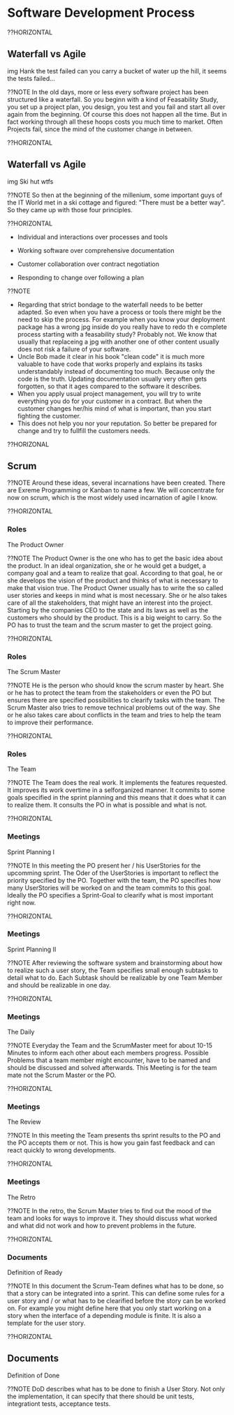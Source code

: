 # Software Development Process

??HORIZONTAL
## Waterfall vs Agile
img Hank the test failed can you carry a bucket of water up the hill, it seems the tests failed...

??NOTE
In the old days, more or less every software project has been structured like a waterfall. So you beginn with a kind of Feasability Study, you set up a project plan, you design, you test and you fail and start all over again from the beginning. Of course this does not happen all the time. But in fact working through all these hoops costs you much time to market. Often Projects fail, since the mind of the customer change in between. 

??HORIZONTAL
## Waterfall vs Agile
img Ski hut wtfs

??NOTE
So then at the beginning of the millenium, some important guys of the IT World met in a ski cottage and figured: "There must be a better way".
So they came up with those four principles.

??HORIZONTAL
* Individual and interactions over processes and tools

* Working software over comprehensive documentation

* Customer collaboration over contract negotiation

* Responding to change over following a plan

??NOTE
* Regarding that strict bondage to the waterfall needs to be better adapted. So even when you have a process or tools there might be the need to skip the process. For example when you know your deployment package has a wrong jpg inside do you really have to redo th
e complete process starting with a feasability study? Probably not. We know that usually that replaceing a jpg with another one of other content usually does not risk a failure of your software. 
* Uncle Bob made it clear in his book "clean code" it is much more valuable to have code that works properly and explains its tasks understandably instead of documenting too much. Because only the code is the truth. Updating documentation usually very often gets forgotten, so that it ages compared to the software it describes.
* When you apply usual project management, you will try to write everything you do for your customer in a contract. But when the customer changes her/his mind of what is important, than you start fighting the customer. 
* This does not help you nor your reputation. So better be prepared for change and try to fullfill the customers needs.


??HORIZONAL
## Scrum
??NOTE
Around these ideas, several incarnations have been created. There are Exreme Programming or Kanban to name a few. We will concentrate for now on scrum, which is the most widely used incarnation of agile I know.

??HORIZONTAL
### Roles
The Product Owner

??NOTE
The Product Owner is the one who has to get the basic idea about the product. In an ideal organization, she  or he would get a budget, a company goal and a team to realize that goal. According to that goal, he or she develops the vision of the product and thinks of what is necessary to make that vision true.
The Product Owner usually has to write the so called user stories and keeps in mind what is most necessary. She or he also takes care of all the stakeholders, that might have an interest into the project. Starting by the companies CEO to the state and its laws as well as the customers who should by the product. This is a big weight to carry. So the PO has to trust the team and the scrum master to get the project going.

??HORIZONTAL
### Roles
The Scrum Master

??NOTE
He is the person who should know the scrum master by heart. She or he has to protect the team from the stakeholders or even the PO but ensures there are specified possibilities to clearify tasks with the team. The Scrum Master also tries to remove technical problems out of the way. She or he also takes care about conflicts in the team and tries to help the team to improve their performance.

??HORIZONTAL
### Roles
The Team

??NOTE
The Team does the real work. It implements the features requested. It improves its work overtime in a selforganized manner. It commits to some goals specified in the sprint planning and this means that it does what it can to realize them. It consults the PO in what is possible and what is not.



??HORIZONTAL
### Meetings
Sprint Planning I

??NOTE
In this meeting the PO present her / his UserStories for the upcomming sprint. The Oder of the UserStories is important to reflect the priority specified by the PO. Together with the team, the PO specifies how many UserStories will be worked on and the team commits to this goal. Ideally the PO specifies a Sprint-Goal to clearify what is most important right now.

??HORIZONTAL
### Meetings
Sprint Planning II

??NOTE
After reviewing the software system and brainstorming about how to realize such a user story, the Team specifies small enough subtasks to detail what to do. Each Subtask should be realizable by one Team Member and should be realizable in one day.

??HORIZONTAL
### Meetings
The Daily

??NOTE
Everyday the Team and the ScrumMaster meet for about 10-15 Minutes to inform each other about each members progress. Possible Problems that a team member might encounter, have to be named and should be discussed and solved afterwards. This Meeting is for the team mate not the Scrum Master or the PO.


??HORIZONTAL
### Meetings
The Review

??NOTE
In this meeting the Team presents ths sprint results to the PO and the PO accepts them or not. This is how you gain fast feedback and can react quickly to wrong developments.

??HORIZONTAL
### Meetings
The Retro

??NOTE
In the retro, the Scrum Master tries to find out the mood of the team and looks for ways to improve it. They should discuss what worked and what did not work and how to prevent problems in the future.

??HORIZONTAL
### Documents
Definition of Ready

??NOTE
In this document the Scrum-Team defines what has to be done, so that a story can be integrated into a sprint. This can define some rules for a user story and / or what has to be  clearified before the story can be worked on.  For example you might define here that you only start working on a story when the interface of a depending module is finite. It is also a template for the user story.

??HORIZONTAL 
## Documents
Definition of Done

??NOTE
DoD describes what has to be done to finish a User Story. Not only the implementation, it can specify that there should be unit tests, integrationt tests, acceptance tests. 